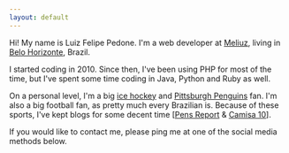 ```yaml
---
layout: default
---
```


Hi! My name is Luiz Felipe Pedone. I'm a web developer at [Meliuz](http://www.meliuz.com.br), living in [Belo Horizonte](http://en.wikipedia.org/wiki/Belo_Horizonte), Brazil.

I started coding in 2010. Since then, I've been using PHP for most of the time, but I've spent some time coding in Java, Python and Ruby as well.

On a personal level, I'm a big [ice hockey](http://www.nhl.com/) and [Pittsburgh Penguins](http://penguins.nhl.com/) fan. I'm also a big football fan, as pretty much every Brazilian is. Because of these sports, I've kept blogs for some decent time [[Pens Report](http://penguinsreport.blogspot.com.br/) & [Camisa 10](http://camisa10.blogspot.com.br/)].

If you would like to contact me, please ping me at one of the social media methods below.

